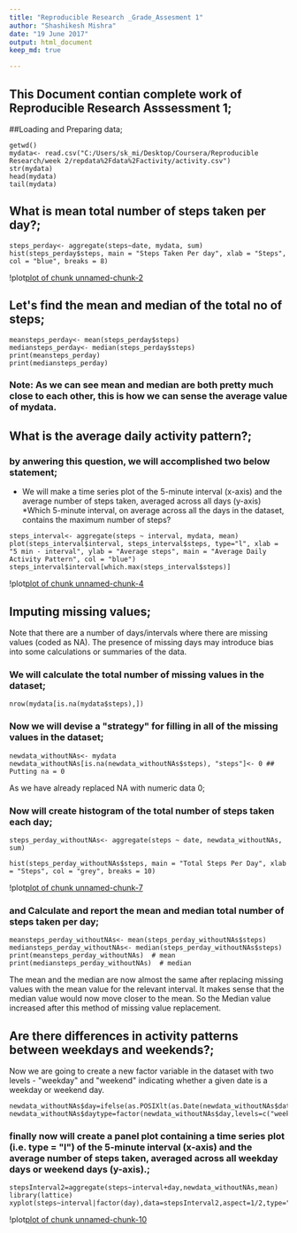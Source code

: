 ```yaml
---
title: "Reproducible Research _Grade_Assesment 1"
author: "Shashikesh Mishra"
date: "19 June 2017"
output: html_document
keep_md: true

---
```

## This Document contian complete work of Reproducible Research Asssessment 1;

##Loading and Preparing data;

```{r}
getwd()
mydata<- read.csv("C:/Users/sk_mi/Desktop/Coursera/Reproducible Research/week 2/repdata%2Fdata%2Factivity/activity.csv")
str(mydata)
head(mydata)
tail(mydata)
```

## What is mean total number of steps taken per day?;

```{r}
steps_perday<- aggregate(steps~date, mydata, sum)
hist(steps_perday$steps, main = "Steps Taken Per day", xlab = "Steps", col = "blue", breaks = 8)
```

!plot[plot of chunk unnamed-chunk-2](figure/unnamed-chunk-2.png)

## Let's find the mean and median of the total no of steps;

```{r}
meansteps_perday<- mean(steps_perday$steps)
mediansteps_perday<- median(steps_perday$steps)
print(meansteps_perday)
print(mediansteps_perday)
```

### Note: As we can see mean and median are both pretty much close to each other, this is how we can sense the average value of mydata.

## What is the average daily activity pattern?;
### by anwering this question, we will accomplished two below statement;
* We will make a time series plot of the 5-minute interval (x-axis) and the average number of steps taken, averaged across all days (y-axis)
*Which 5-minute interval, on average across all the days in the dataset, contains the maximum number of steps?

```{r}
steps_interval<- aggregate(steps ~ interval, mydata, mean)
plot(steps_interval$interval, steps_interval$steps, type="l", xlab = "5 min - interval", ylab = "Average steps", main = "Average Daily Activity Pattern", col = "blue")
steps_interval$interval[which.max(steps_interval$steps)]
```

!plot[plot of chunk unnamed-chunk-4](figure/unnamed-chunk-4.png)

##  Imputing missing values;
Note that there are a number of days/intervals where there are missing values (coded as NA). The presence of missing days may introduce bias into some calculations or summaries of the data.

### We will calculate the total number of missing values in the dataset;
```{r}
nrow(mydata[is.na(mydata$steps),])
```

### Now we will devise a "strategy" for filling in all of the missing values in the dataset;
```{r}
newdata_withoutNAs<- mydata
newdata_withoutNAs[is.na(newdata_withoutNAs$steps), "steps"]<- 0 ## Putting na = 0
```

As we have already replaced NA with numeric data 0;

### Now will create histogram of the total number of steps taken each day;

```{r}
steps_perday_withoutNAs<- aggregate(steps ~ date, newdata_withoutNAs, sum)

hist(steps_perday_withoutNAs$steps, main = "Total Steps Per Day", xlab = "Steps", col = "grey", breaks = 10)
```

!plot[plot of chunk unnamed-chunk-7](figure/unnamed-chunk-7.png)

### and Calculate and report the mean and median total number of steps taken per day;

```{r}
meansteps_perday_withoutNAs<- mean(steps_perday_withoutNAs$steps)
mediansteps_perday_withoutNAs<- median(steps_perday_withoutNAs$steps)
print(meansteps_perday_withoutNAs)  # mean
print(mediansteps_perday_withoutNAs)  # median
```

The mean and the median are now almost the same after replacing missing values with the mean value for the relevant interval. It makes sense that the median value would now move closer to the mean. So the Median value increased after this method of missing value replacement.

##  Are there differences in activity patterns between weekdays and weekends?;
Now we are going to create a new factor variable in the dataset with two levels - "weekday" and "weekend" indicating whether a given date is a weekday or weekend day.

```{r}
newdata_withoutNAs$day=ifelse(as.POSIXlt(as.Date(newdata_withoutNAs$date))$wday%%6==0,"weekend","weekday")
newdata_withoutNAs$daytype=factor(newdata_withoutNAs$day,levels=c("weekday","weekend"))
```

### finally now will create a panel plot containing a time series plot (i.e. type = "l") of the 5-minute interval (x-axis) and the average number of steps taken, averaged across all weekday days or weekend days (y-axis).;

```{r}
stepsInterval2=aggregate(steps~interval+day,newdata_withoutNAs,mean)
library(lattice)
xyplot(steps~interval|factor(day),data=stepsInterval2,aspect=1/2,type="l")
```

!plot[plot of chunk unnamed-chunk-10](figure/unnamed-chunk-10.png)

